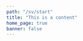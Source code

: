 ```yaml
---
path: "/sv/start"
title: "This is a content"
home_page: true
banner: false
---
```



<homepage-grid></homepage-grid>
